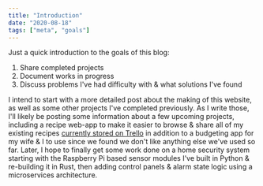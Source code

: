 ```yaml
---
title: "Introduction"
date: "2020-08-18"
tags: ["meta", "goals"]
---
```


Just a quick introduction to the goals of this blog:

1. Share completed projects
2. Document works in progress
3. Discuss problems I've had difficulty with & what solutions I've found

I intend to start with a more detailed post about the making of this website,
as well as some other projects I've completed previously. As I write those,
I'll likely be posting some information about a few upcoming projects,
including a recipe web-app to make it easier to browse & share all of my
existing recipes
[currently stored on Trello](https://trello.com/b/QZWokYmb/cooking) in
addition to a budgeting app for my wife & I to use since we found we don't
like anything else we've used so far. Later, I hope to finally get some
work done on a home security system starting with the Raspberry Pi based
sensor modules I've built in Python & re-building it in Rust, then adding
control panels & alarm state logic using a microservices architecture.
